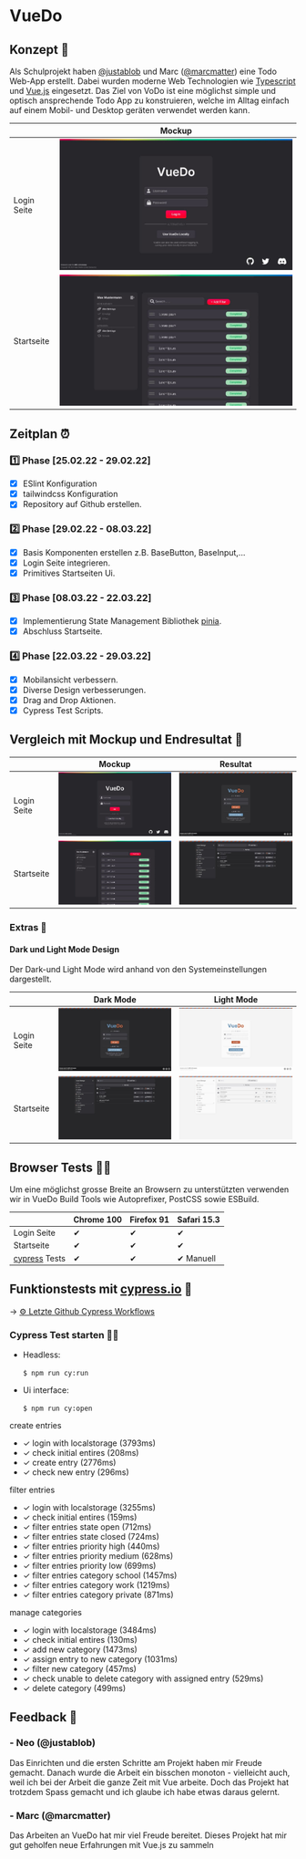 # VueDo

## Konzept 📝
Als Schulprojekt haben [@justablob](https://github.com/justablob) und Marc ([@marcmatter](https://github.com/marcmatter)) eine Todo Web-App erstellt.
Dabei wurden moderne Web Technologien wie [Typescript](https://www.typescriptlang.org/) und [Vue.js](https://vuejs.org/) 
eingesetzt. Das Ziel von VoDo ist eine möglichst simple und optisch ansprechende Todo App zu konstruieren, welche im Alltag einfach auf einem Mobil- und Desktop geräten verwendet werden kann.

|             | Mockup                                                            |
|-------------|-------------------------------------------------------------------|
| Login Seite | ![Mockup login page](./documentation/images/mockupLoginPage.jpg)  |
| Startseite  | ![Mockup landing page](./documentation/images/mockupTodoPage.jpg) |


## Zeitplan ⏰
### 1️⃣ Phase [25.02.22 - 29.02.22]
- [x] ESlint Konfiguration
- [x] tailwindcss Konfiguration
- [x] Repository auf Github erstellen.

### 2️⃣ Phase [29.02.22 - 08.03.22]
- [x] Basis Komponenten erstellen z.B. BaseButton, BaseInput,...
- [x] Login Seite integrieren.
- [x] Primitives Startseiten Ui.

### 3️⃣ Phase [08.03.22 - 22.03.22]
- [x] Implementierung State Management Bibliothek [pinia](https://pinia.vuejs.org/).
- [x] Abschluss Startseite.

### 4️⃣ Phase [22.03.22 - 29.03.22]
- [x] Mobilansicht verbessern.
- [x] Diverse Design verbesserungen.
- [x] Drag and Drop Aktionen.
- [x] Cypress Test Scripts.

## Vergleich mit Mockup und Endresultat 🔎
|             | Mockup                                                            | Resultat                                                        |
|-------------|-------------------------------------------------------------------|-----------------------------------------------------------------|
| Login Seite | ![Mockup login page](./documentation/images/mockupLoginPage.jpg)  | ![Result login page](./documentation/images/darkLoginPage.jpg)  |
| Startseite  | ![Mockup landing page](./documentation/images/mockupTodoPage.jpg) | ![Result landing page](./documentation/images/darkTodoPage.jpg) |

### Extras 🥳
#### Dark und Light Mode Design
Der Dark-und Light Mode wird anhand von den Systemeinstellungen dargestellt.

|             | Dark Mode                                                     | Light Mode                                                     |
|-------------|---------------------------------------------------------------|----------------------------------------------------------------|
| Login Seite | ![Login page dark](./documentation/images/darkLoginPage.jpg)  | ![Login page light](./documentation/images/lightLoginPage.jpg) |
| Startseite  | ![Landing page dark](./documentation/images/darkTodoPage.jpg) | ![Login page light](./documentation/images/lightTodoPage.jpg)  |


## Browser Tests 👨‍🔬
Um eine möglichst grosse Breite an Browsern zu unterstützten verwenden wir in VueDo Build Tools wie Autoprefixer, PostCSS sowie ESBuild.

|                                          | Chrome 100 | Firefox 91 | Safari 15.3 |
|------------------------------------------|------------|------------|-------------|
| Login Seite                              | ✔          | ✔          | ✔           |
| Startseite                               | ✔          | ✔          | ✔           |
| [cypress](https://www.cypress.io/) Tests | ✔          | ✔          | ✔ Manuell   |


## Funktionstests mit [cypress.io](https://www.cypress.io/) 🤖

-> [⚙️ Letzte Github Cypress Workflows](https://github.com/marcmatter/vue-do/actions/workflows/main.yml)

### Cypress Test starten 🏃‍♂️
- Headless:

  `
  $ npm run cy:run
  `
- Ui interface:

  `
  $ npm run cy:open
  `

create entries
- ✓ login with localstorage (3793ms)
- ✓ check initial entires (208ms)
- ✓ create entry (2776ms)
- ✓ check new entry (296ms)

filter entries
- ✓ login with localstorage (3255ms)
- ✓ check initial entires (159ms)
- ✓ filter entries state open (712ms)
- ✓ filter entries state closed (724ms)
- ✓ filter entries priority high (440ms)
- ✓ filter entries priority medium (628ms)
- ✓ filter entries priority low (699ms)
- ✓ filter entries category school (1457ms)
- ✓ filter entries category work (1219ms)
- ✓ filter entries category private (871ms)

manage categories
- ✓ login with localstorage (3484ms)
- ✓ check initial entires (130ms)
- ✓ add new category (1473ms)
- ✓ assign entry to new category (1031ms)
- ✓ filter new category (457ms)
- ✓ check unable to delete category with assigned entry (529ms)
- ✓ delete category (499ms)

## Feedback 💬
### - Neo (@justablob)
Das Einrichten und die ersten Schritte am Projekt haben mir Freude gemacht.
Danach wurde die Arbeit ein bisschen monoton - vielleicht auch, weil ich bei der
Arbeit die ganze Zeit mit Vue arbeite.
Doch das Projekt hat trotzdem Spass gemacht und ich glaube ich habe etwas daraus gelernt.
### - Marc (@marcmatter)
Das Arbeiten an VueDo hat mir viel Freude bereitet. 
Dieses Projekt hat mir gut geholfen neue Erfahrungen mit Vue.js zu sammeln
